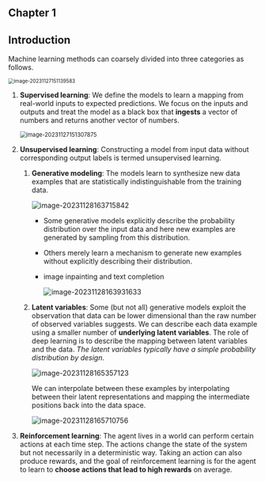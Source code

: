 ## Chapter 1 

## Introduction

Machine learning methods can coarsely divided into three categories as follows.

<img src="https://qiniu.lianghao.work/image-20231127151139583.png" alt="image-20231127151139583" style="zoom:70%;" />

1. **Supervised learning**:  We define the models to learn a mapping from real-world inputs to expected predictions. We focus on the inputs and outputs and treat the model as a black box that **ingests** a vector of numbers and returns another vector of numbers.

   <img src="https://qiniu.lianghao.work/image-20231127151307875.png" alt="image-20231127151307875" style="zoom:80%;" />

2. **Unsupervised learning**: Constructing a model from input data without corresponding output labels is termed unsupervised learning. 

   1. **Generative modeling**: The models learn to synthesize new data examples that are statistically indistinguishable from the training data. 

      ![image-20231128163715842](https://qiniu.lianghao.work/image-20231128163715842.png)

      -  Some generative models explicitly describe the probability distribution over the input data and here new examples are generated by sampling from this distribution.

      - Others merely learn a mechanism to generate new examples without explicitly describing their distribution.

      - image inpainting and text completion

        ![image-20231128163931633](https://qiniu.lianghao.work/image-20231128163931633.png)

   2. **Latent variables**: Some (but not all) generative models exploit the observation that data can be lower dimensional than the raw number of observed variables suggests. We can describe each data example using a smaller number of **underlying latent variables**. The role of deep learning is to describe the mapping between latent variables and the data. *The latent variables typically have a simple probability distribution by design*.

      ![image-20231128165357123](https://qiniu.lianghao.work/image-20231128165357123.png)

      We can interpolate between these examples by interpolating between their latent representations and mapping the intermediate positions back into the data space.

      ![image-20231128165710756](https://qiniu.lianghao.work/image-20231128165710756.png)

3. **Reinforcement learning**: The agent lives in a world can perform certain actions at each time step. The actions change the state of the system but not necessarily in a deterministic way. Taking an action can also produce rewards, and the goal of reinforcement learning is for the agent to learn to **choose actions that lead to high rewards** on average.

